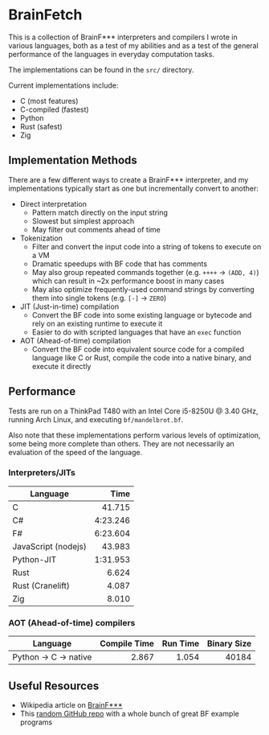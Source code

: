 
# BrainFetch

This is a collection of BrainF*** interpreters and compilers I wrote in various languages, both as a test of my abilities and as a test of the general performance of the languages in everyday computation tasks.

The implementations can be found in the `src/` directory.

Current implementations include:

- C (most features)
- C-compiled (fastest)
- Python
- Rust (safest)
- Zig

## Implementation Methods

There are a few different ways to create a BrainF*** interpreter, and my implementations typically start as one but incrementally convert to another:

- Direct interpretation
    - Pattern match directly on the input string
    - Slowest but simplest approach
    - May filter out comments ahead of time
- Tokenization
    - Filter and convert the input code into a string of tokens to execute on a VM
    - Dramatic speedups with BF code that has comments
    - May also group repeated commands together (e.g. `++++` -> `(ADD, 4)`) which can result in ~2x performance boost in many cases
    - May also optimize frequently-used command strings by converting them into single tokens (e.g. `[-]` -> `ZERO`)
- JIT (Just-in-time) compilation
    - Convert the BF code into some existing language or bytecode and rely on an existing runtime to execute it
    - Easier to do with scripted languages that have an `exec` function
- AOT (Ahead-of-time) compilation
    - Convert the BF code into equivalent source code for a compiled language like C or Rust, compile the code into a native binary, and execute it directly

## Performance

Tests are run on a ThinkPad T480 with an Intel Core i5-8250U @ 3.40 GHz, running Arch Linux, and executing `bf/mandelbrot.bf`.

Also note that these implementations perform various levels of optimization, some being more complete than others. They are not necessarily an evaluation of the speed of the language.

### Interpreters/JITs

| Language | Time |
| - | -:|
| C | 41.715 |
| C# | 4:23.246 |
| F# | 6:23.604 |
| JavaScript (nodejs) | 43.983 |
| Python-JIT | 1:31.953 |
| Rust | 6.624 |
| Rust (Cranelift) | 4.087 |
| Zig | 8.010 |

### AOT (Ahead-of-time) compilers

| Language | Compile Time | Run Time | Binary Size |
| - | -:| -:| -:|
| Python -> C -> native | 2.867 | 1.054 | 40184 |

## Useful Resources

- Wikipedia article on [BrainF***](https://en.wikipedia.org/wiki/Brainfuck)
- This [random GitHub repo](https://github.com/fabianishere/brainfuck/tree/master/examples) with a whole bunch of great BF example programs

